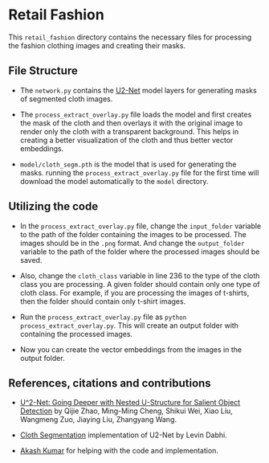 # Retail Fashion

This `retail_fashion` directory contains the necessary files for processing the fashion clothing images and creating their masks.

## File Structure

- The `network.py` contains the [U2-Net](https://github.com/levindabhi/cloth-segmentation) model layers for generating masks of segmented cloth images.

- The `process_extract_overlay.py` file loads the model and first creates the mask of the cloth and then overlays it with the original image to render only the cloth with a transparent background. This helps in creating a better visualization of the cloth and thus better vector embeddings. 

- `model/cloth_segm.pth` is the model that is used for generating the masks. running the `process_extract_overlay.py` file for the first time will download the model automatically to the `model` directory.

## Utilizing the code

- In the `process_extract_overlay.py` file, change the `input_folder` variable to the path of the folder containing the images to be processed. The images should be in the `.png` format. And change the `output_folder` variable to the path of the folder where the processed images should be saved.

- Also, change the `cloth_class` variable in line 236 to the type of the cloth class you are processing. A given folder should contain only one type of cloth class. For example, if you are processing the images of t-shirts, then the folder should contain only t-shirt images.

- Run the `process_extract_overlay.py` file as `python process_extract_overlay.py`. This will create an output folder with containing the processed images.

- Now you can create the vector embeddings from the images in the output folder.

## References, citations and contributions

- [U^2-Net: Going Deeper with Nested U-Structure for Salient Object Detection](https://arxiv.org/abs/2005.09007) by Qijie Zhao, Ming-Ming Cheng, Shikui Wei, Xiao Liu, Wangmeng Zuo, Jiaying Liu, Zhangyang Wang.
- [Cloth Segmentation](https://github.com/levindabhi/cloth-segmentation) implementation of U2-Net by Levin Dabhi.

- [Akash Kumar](https://github.com/AkashKumar7902) for helping with the code and implementation.